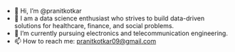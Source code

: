 - 👋 Hi, I’m @pranitkotkar
- 👀 I am a data science enthusiast who strives to build data-driven solutions for healthcare, finance, and social problems.
- 🌱 I’m currently pursuing electronics and telecommunication engineering.
- 📫 How to reach me: pranitkotkar09@gmail.com

<!---
pranitkotkar/pranitkotkar is a ✨ special ✨ repository because its `README.md` (this file) appears on your GitHub profile.
You can click the Preview link to take a look at your changes.
--->

